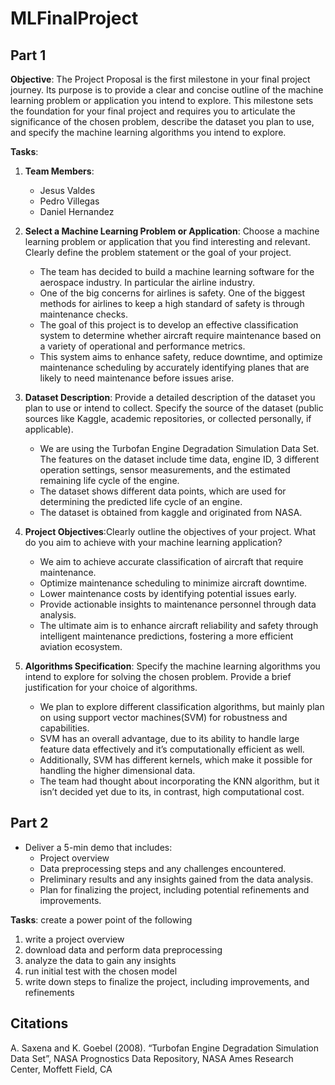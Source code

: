 # MLFinalProject
## Part 1
**Objective**: The Project Proposal is the first milestone in your final project journey. Its purpose is to provide a clear and concise outline of the machine learning problem or application you intend to explore. This milestone sets the foundation for your final project and requires you to articulate the significance of the chosen problem, describe the dataset you plan to use, and specify the machine learning algorithms you intend to explore.

**Tasks**:
1. **Team Members**:
    - Jesus Valdes
    - Pedro Villegas
    - Daniel Hernandez

2. **Select a Machine Learning Problem or Application**: Choose a machine learning problem or application that you find interesting and relevant. Clearly define the problem statement or the goal of your project.
    - The team has decided to build a machine learning software for the aerospace industry. In particular the airline industry.
    - One of the big concerns for airlines is safety. One of the biggest methods for airlines to keep a high standard of safety is through maintenance checks. 
    - The goal of this project is to develop an effective classification system to determine whether aircraft require maintenance based on a variety of operational and performance metrics.
    - This system aims to enhance safety, reduce downtime, and optimize maintenance scheduling by accurately identifying planes that are likely to need maintenance before issues arise.

4. **Dataset Description**: Provide a detailed description of the dataset you plan to use or intend to collect. Specify the source of the dataset (public sources like Kaggle, academic repositories, or collected personally, if applicable).
    - We are using the Turbofan Engine Degradation Simulation Data Set. The features on the dataset include time data, engine ID, 3 different operation settings, sensor measurements, and the estimated remaining life cycle of the engine.
    -	The dataset shows different data points, which are used for determining the predicted life cycle of an engine. 
    -	The dataset is obtained from kaggle and originated from NASA.

5. **Project Objectives**:Clearly outline the objectives of your project. What do you aim to achieve with your machine learning application?
    -	We aim to achieve accurate classification of aircraft that require maintenance.
    -	Optimize maintenance scheduling to minimize aircraft downtime.
    -	Lower maintenance costs by identifying potential issues early.
    -	Provide actionable insights to maintenance personnel through data analysis.
    -	The ultimate aim is to enhance aircraft reliability and safety through intelligent maintenance predictions, fostering a more efficient aviation ecosystem.

7. **Algorithms Specification**:
Specify the machine learning algorithms you intend to explore for solving the chosen problem. Provide a brief justification for your choice of algorithms.
    -	We plan to explore different classification algorithms, but mainly plan on using support vector machines(SVM) for robustness and capabilities.
    -	SVM has an overall advantage, due to its ability to handle large feature data effectively and it’s computationally efficient as well.
    -	Additionally, SVM has different kernels, which make it possible for handling the higher dimensional data. 
    -	The team had thought about incorporating the KNN  algorithm, but it isn’t decided yet due to its, in contrast, high computational cost.
  
## Part 2
- Deliver a 5-min demo that includes:
    - Project overview
    - Data preprocessing steps and any challenges encountered.
    - Preliminary results and any insights gained from the data analysis.
    - Plan for finalizing the project, including potential refinements and improvements.

**Tasks**:
create a power point of the following
1. write a project overview
2. download data and perform data preprocessing
3. analyze the data to gain any insights
4. run initial test with the chosen model
5. write down steps to finalize the project, including improvements, and refinements

## Citations
A. Saxena and K. Goebel (2008). “Turbofan Engine Degradation Simulation Data Set”, NASA Prognostics Data Repository, NASA Ames Research Center, Moffett Field, CA
